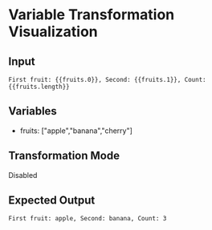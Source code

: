 # Variable Transformation Visualization

## Input

```
First fruit: {{fruits.0}}, Second: {{fruits.1}}, Count: {{fruits.length}}
```

## Variables

- fruits: ["apple","banana","cherry"]

## Transformation Mode

Disabled

## Expected Output

```
First fruit: apple, Second: banana, Count: 3
```
